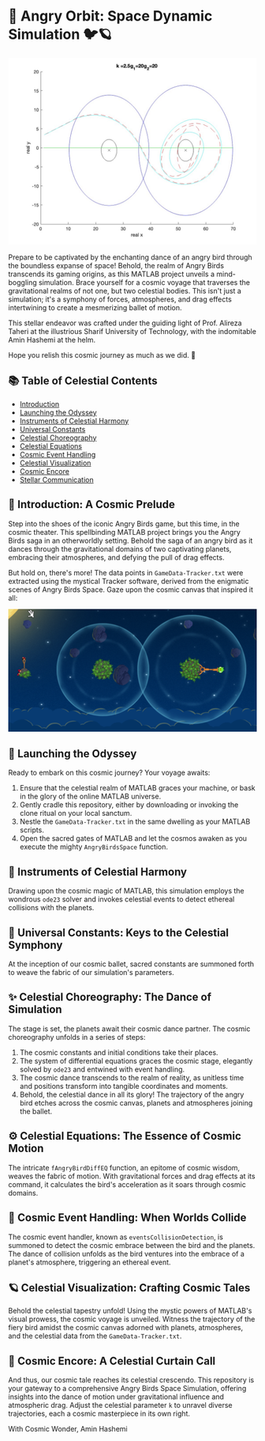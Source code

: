 # 🚀 Angry Orbit: Space Dynamic Simulation 🐦🪐

![Simulation Demo](Graph.jpg)

Prepare to be captivated by the enchanting dance of an angry bird through the boundless expanse of space! Behold, the realm of Angry Birds transcends its gaming origins, as this MATLAB project unveils a mind-boggling simulation. Brace yourself for a cosmic voyage that traverses the gravitational realms of not one, but two celestial bodies. This isn't just a simulation; it's a symphony of forces, atmospheres, and drag effects intertwining to create a mesmerizing ballet of motion.

This stellar endeavor was crafted under the guiding light of Prof. Alireza Taheri at the illustrious Sharif University of Technology, with the indomitable Amin Hashemi at the helm.

Hope you relish this cosmic journey as much as we did. 🌌

## 📚 Table of Celestial Contents

- [Introduction](#introduction)
- [Launching the Odyssey](#getting-started)
- [Instruments of Celestial Harmony](#dependencies)
- [Universal Constants](#constants)
- [Celestial Choreography](#simulation)
- [Celestial Equations](#differential-equations)
- [Cosmic Event Handling](#event-handling)
- [Celestial Visualization](#visualization)
- [Cosmic Encore](#conclusion)
- [Stellar Communication](#contact)

## 🌌 Introduction: A Cosmic Prelude

Step into the shoes of the iconic Angry Birds game, but this time, in the cosmic theater. This spellbinding MATLAB project brings you the Angry Birds saga in an otherworldly setting. Behold the saga of an angry bird as it dances through the gravitational domains of two captivating planets, embracing their atmospheres, and defying the pull of drag effects.

But hold on, there's more! The data points in `GameData-Tracker.txt` were extracted using the mystical Tracker software, derived from the enigmatic scenes of Angry Birds Space. Gaze upon the cosmic canvas that inspired it all:

![Celestial Scene](GameShot.png)

## 🚀 Launching the Odyssey

Ready to embark on this cosmic journey? Your voyage awaits:

1. Ensure that the celestial realm of MATLAB graces your machine, or bask in the glory of the online MATLAB universe.
2. Gently cradle this repository, either by downloading or invoking the clone ritual on your local sanctum.
3. Nestle the `GameData-Tracker.txt` in the same dwelling as your MATLAB scripts.
4. Open the sacred gates of MATLAB and let the cosmos awaken as you execute the mighty `AngryBirdsSpace` function.

## 🔮 Instruments of Celestial Harmony

Drawing upon the cosmic magic of MATLAB, this simulation employs the wondrous `ode23` solver and invokes celestial events to detect ethereal collisions with the planets.

## 🌠 Universal Constants: Keys to the Celestial Symphony

At the inception of our cosmic ballet, sacred constants are summoned forth to weave the fabric of our simulation's parameters.

## ✨ Celestial Choreography: The Dance of Simulation

The stage is set, the planets await their cosmic dance partner. The cosmic choreography unfolds in a series of steps:
1. The cosmic constants and initial conditions take their places.
2. The system of differential equations graces the cosmic stage, elegantly solved by `ode23` and entwined with event handling.
3. The cosmic dance transcends to the realm of reality, as unitless time and positions transform into tangible coordinates and moments.
4. Behold, the celestial dance in all its glory! The trajectory of the angry bird etches across the cosmic canvas, planets and atmospheres joining the ballet.

## ⚙️ Celestial Equations: The Essence of Cosmic Motion

The intricate `fAngryBirdDiffEQ` function, an epitome of cosmic wisdom, weaves the fabric of motion. With gravitational forces and drag effects at its command, it calculates the bird's acceleration as it soars through cosmic domains.

## 🌟 Cosmic Event Handling: When Worlds Collide

The cosmic event handler, known as `eventsCollisionDetection`, is summoned to detect the cosmic embrace between the bird and the planets. The dance of collision unfolds as the bird ventures into the embrace of a planet's atmosphere, triggering an ethereal event.

## 🪐 Celestial Visualization: Crafting Cosmic Tales

Behold the celestial tapestry unfold! Using the mystic powers of MATLAB's visual prowess, the cosmic voyage is unveiled. Witness the trajectory of the fiery bird amidst the cosmic canvas adorned with planets, atmospheres, and the celestial data from the `GameData-Tracker.txt`.

## 🎉 Cosmic Encore: A Celestial Curtain Call

And thus, our cosmic tale reaches its celestial crescendo. This repository is your gateway to a comprehensive Angry Birds Space Simulation, offering insights into the dance of motion under gravitational influence and atmospheric drag. Adjust the celestial parameter `k` to unravel diverse trajectories, each a cosmic masterpiece in its own right.

With Cosmic Wonder,
Amin Hashemi
